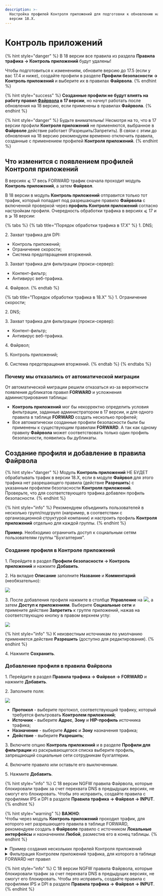 ```yaml
---
description: >-
  Настройка профилей Контроля приложений для подготовки к обновлению на NGFW
  версии 18.Х.
---
```


# Контроль приложений
{% hint style="danger" %}
В 18 версии все правила из раздела **Правила трафика -> Контроль приложений** будут удалены!

Чтобы подготовиться к изменениям, обновите версию до 17.5 (если у вас 17.4 и ниже), создайте профили в разделе **Профили безопасности -> Контроль приложений** и выберите их в правилах **Файрвола**.
{% endhint %}

{% hint style="success" %}
**Созданные профили не будут влиять на работу правил [Файрвола](/settings/access-rules/firewall.md) в 17 версии**, но начнут работать после обновления на 18 версию, если применены в правилах **Файрвола**.
{% endhint %}

{% hint style="danger" %}
Будьте внимательны! Несмотря на то, что в 17 версии профили **Контроля приложений** не применяются, выбранное в **Файрволе** действие работает (Разрешить/Запретить). В связи с этим до обновления на 18 версию рекомендуем временно отключить правила, созданные с применением профилей **Контроля приложений**.
{% endhint %}

## Что изменится с появлением профилей Контроля приложений

В версиях ⩽ 17 весь FORWARD трафик сначала проходит модуль **Контроль приложений**, а затем **Файрвол**.

В 18 версии в модуль **Контроль приложений** отправится только тот трафик, который попадает под разрешающее правило **Файрвола** с включенной проверкой через **профиль** **Контроля приложений** согласно настройкам профиля. Очередность обработки трафика в версиях ⩽ 17 и в ⩾ 18 версии:

{% tabs %}
{% tab title="Порядок обработки трафика в 17.Х" %}
1\. DNS;

2\. Захват трафика для DPI:

* Контроль приложений;
* Ограничение скорости;
* Система предотвращения вторжений.

3\. Захват трафика для фильтрации (прокси-сервер):

* Контент-фильтр;
* Антивирус веб-трафика.

4\. Файрвол.
{% endtab %}

{% tab title="Порядок обработки трафика в 18.Х" %}
1\. Ограничение скорости;

2\. DNS;

3\. Захват трафика для фильтрации (прокси-сервер):

* Контент-фильтр;
* Антивирус веб-трафика.

4\. Файрвол;

5\. Контроль приложений;

6\. Система предотвращения вторжений.
{% endtab %}
{% endtabs %}

### Почему мы отказались от автоматической миграции

От автоматической миграции решили отказаться из-за вероятности появления дубликатов правил **FORWARD** и усложнения администрирования таблицы: 
* **Контроль приложений** мог бы некорректно определить условия фильтрации, заданные администратором в 17 версии, и для одного правила в таблице **FORWARD** создать несколько профилей; 
* Все автоматически созданные профили безопасности были бы применены к существующим правилам **FORWARD**. А так как одному правилу **Файрвола** может соответствовать только один профиль безопасности, появились бы дубликаты.

## Создание профиля и добавление в правила Файрвола

{% hint style="danger" %}
Модуль **Контроль приложений** НЕ БУДЕТ обрабатывать трафик в версии 18.Х, если в модуле **Файрвол** для этого трафика нет разрешающего правила (действие **Разрешить**) с указанным профилем безопасности **Контроля приложений**. \
Проверьте, что для соответствующего трафика добавлен профиль безопасности.
{% endhint %}

{% hint style="info" %}
Рекомендуем объединить пользователей в несколько групп/подгрупп (например, в соответствии с организационной структурой компании) и настроить профиль **Контроля приложений** отдельно для каждой группы.
{% endhint %}

**Пример**. Необходимо ограничить доступ к социальным сетям пользователям группы "Бухгалтерия".

### Создание профиля в Контроле приложений

1\. Перейдите в раздел **Профили безопасности -> Контроль приложений** и нажмите **Добавить**.

2\. На вкладке **Описание** заполните **Название** и **Комментарий** (необязательно):

![](/.gitbook/assets/application-control6.png)

3\. После добавления профиля нажмите в столбце **Управление** на ![](/.gitbook/assets/icon-edit.png), а затем **Доступ к приложениям**. Выберите **Социальные сети** и примените действие **Запретить** к группе приложений, нажав на соответствующую кнопку в правом верхнем углу:

![](/.gitbook/assets/application-control7.png)

{% hint style="info" %}
К неизвестным источникам по умолчанию применяется действие **Разрешить** (доступно для редактирования).
{% endhint %}

4\. Нажмите **Сохранить**.

### Добавление профиля в правила Файрвола

1\. Перейдите в раздел **Правила трафика -> Файрвол -> FORWARD** и нажмите **Добавить**.

2\. Заполните поля:

![](/.gitbook/assets/application-control8.png)

* **Протокол** - выберите протокол, соответствующий трафику, который требуется фильтровать **Контролем приложений**;
* **Источник** - выберите **Адрес**, **Зону** и **HIP-профиль** источника трафика;
* **Назначение** - выберите **Адрес** и **Зону** назначения трафика;
* **Действие** - выберите **Разрешить**;

3\. Включите опцию **Контроль приложений** и в разделе **Профили для фильтрации** из раскрывающегося списка выберите профиль, запрещающий социальные сети сотрудникам бухгалтерии.

4\. Включите правило или оставьте его выключенным.

5\. Нажмите **Добавить**.

{% hint style="info" %}
С 18 версии NGFW правила Файрвола, которые блокировали трафик за счет перехвата DNS в предыдущих версиях, не смогут его блокировать. Чтобы это исправить, создайте правила с профилями IPS и DPI в разделе **Правила трафика -> Файрвол -> INPUT**.
{% endhint %}

{% hint style="warning" %}
**ВАЖНО**:\
Чтобы через модуль **Контроль приложений** проходил трафик, для которого нет разрешающего правила в таблице FORWARD, рекомендуем создать в **Файрволе** правило с источником **Локальные интерфейсы** и назначением **Любой**, разместив его в конец таблицы.
{% endhint %}

<details>

<summary> Пример создания нескольких профилей Контроля приложений</summary> 

**Пример**. Необходимо настроить профили **Контроля приложений** в соответствии с требованиями:
* Всем пользователям запрещены компьютерные игры, контент для взрослых, майнинг и криптовалюты;
* Доступ к социальным сетям разрешен только Отделу продвижения;
* Доступ к стриминговым сервисам разрешен только Отделу маркетинга;
* Доступ к музыкальным приложениям разрешен только Федору Федорову из Отдела маркетинга.

В описанном примере Федор Федоров - сотрудник Отдела маркетинга, а Отдел маркетинга - структурное поздразделение Отдела продвижения:

![](/.gitbook/assets/application-control10.png)

1\. Создайте профиль, запрещающий доступ к социальным сетям, стриминговым сервисам, музыкальным приложениям, компьютерным играм, контенту для взрослых, майнингу и криптовалютам. Для этого перейдите в раздел **Профили безопасности -> Контроль приложений**, нажмите **Добавить** и введите название профиля:

![](/.gitbook/assets/application-control11.png)

2\. После добавления профиля нажмите в столбце **Управление** на ![](/.gitbook/assets/icon-edit.png), а затем **Доступ к приложениям**. Выберите группы приложений, которые необходимо запретить (перечислены в пункте 1), установите настройку **Запретить** и нажмите **Применить** в правом верхнем углу. После применения действия нажмите **Сохранить** в левом нижнем углу:

![](/.gitbook/assets/application-control12.png)

3\. Создайте профиль для Отдела продвижения, разрешающий доступ к социальным сетям. Для этого клонируйте созданный профиль, нажав на ![](/.gitbook/assets/icon-copy.png) в столбце **Управление**.

4\. Отредактируйте клонированный профиль: поменяйте название (например, на **Для Отдела продвижения**) и настройки доступа к приложениям (разрешите доступ к социальным сетям).

5\. Аналогично создайте профиль для Отдела маркетинга, разрешающий доступ к стриминговым сервисам. Для этого клонируйте профиль **Для Отдела продвижения**, введите название (например, **Для Отдела маркетинга**) и разрешите в нем доступ к стриминговым сервисам.

6\. Создайте профиль для Федора Федорова, разрешающий доступ к музыкальным сервисам. Для этого клонируйте профиль **Для Отдела маркетинга** и установите необходимые настройки.

В итоге должен получиться набор профилей, учитывающий настройки, описанные в примере:

![](/.gitbook/assets/application-control14.png)

Теперь необходимо создать правила в **Файрволе**, чтобы применить настройки для конкретных групп пользователей и установить приоритет прохождения трафика.

7\. Перейдите в раздел **Правила трафика -> Файрвол -> FORWARD** и нажмите **Добавить**.

8\. Заполните поля:

![](/.gitbook/assets/application-control15.png)

* В поле **Адрес** раздела **Источник** выберите группу **Все**.
* Выберите действие **Разрешить**.
* В профилях фильтрации трафика включите опцию **Контроль приложений** и выберите профиль **Запрет приложений**.
* Включите правило.

9\. Нажмите **Добавить**.

10\. Аналогично создайте правила для каждого профиля. При создании правила **Файрвола** укажите соответствующий профилю адрес источника. Например, при создании правила с профилем фильтрации **Для Отдела маркетинга** выберите в поле **Адрес** раздела **Источник** группу **Отдел маркетинга**:

![](/.gitbook/assets/application-control16.png)

11\. Чтобы трафик проходил в соответствии с условиями примера 2, установите следующую последовательность:
* Первое правило (верхнее) разрешает трафик с применением профиля **Для Федора Федорова**;
* Второе правило - с применением профиля **Для Отдела маркетинга**;
* Третье правило - с применением профиля **Для Отдела продвижения**;
* Нижнее правило - с применением профиля **Запрет приложений**.

Чем выше в таблице стоит правило, тем выше его приоритет. Разрешающее правило для сотрудника не сработает, если выше в таблице **Файрвола** находится правило, запрещающее трафик для отдела, в котором работает этот сотрудник.

</details>

<details>
<summary>Фильтрация Контролем приложений трафика, для которого в таблице FORWARD нет правил</summary>

Сначала создайте профиль **Контроля приложений**, соответствующий нужным правилам **Контроля приложений**. Для этого:

1\. Перейдите в раздел **Профили безопасности -> Контроль приложений** и нажмите **Добавить**.

2\. Во вкладке **Описание** введите **Название** профиля и **Комментарий**.

3\. Во вкладке **Доступ к приложениям** выберите протоколы или группы протоколов и действия (**Запретить** или **Разрешить**), которые будут к ним применяться.

4\. Нажмите добавить профиль.

Теперь необходимо создать правило **Файрвола** с созданным профилем **Контроля приложений**. Для этого:

1\. Перейдите в раздел **Правила трафика -> Файрвол -> FORWARD** и нажмите **Добавить**.

2\. Заполните поля:

![](/.gitbook/assets/firewall14.png)

* **Протокол** - выберите протокол, соответствующий трафику, который требуется фильтровать **Контролем приложений**;
* **Источник** - выберите **Адрес**, **Зону** и **HIP-профиль** источника трафика;
* **Назначение** - выберите **Адрес** и **Зону** назначения трафика;
* **Действие** - выберите **Разрешить**;

3\. Включите опцию **Контроль приложений** и из раскрывающегося списка выберите созданный ранее профиль.

4\. Включите правило или оставьте его выключенным.

5\. Нажмите **Добавить**.

</details>

{% hint style="info" %}
С 18 версии NGFW правила Файрвола, которые блокировали трафик за счет перехвата DNS в предыдущих версиях, не смогут его блокировать. Чтобы это исправить, создайте правила с профилями IPS и DPI в разделе **Правила трафика -> Файрвол -> INPUT**.
{% endhint %}